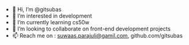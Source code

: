 - 👋 Hi, I’m @gitsubas
- 👀 I’m interested in development
- 🌱 I’m currently learning cs50w
- 💞️ I’m looking to collaborate on front-end development projects
- 📫 Reach me on : suwaas.parajuli@gamil.com, github.com/gitsubas

<!---
gitsubas/gitsubas is a ✨ special ✨ repository because its `README.md` (this file) appears on your GitHub profile.
You can click the Preview link to take a look at your changes.
--->
